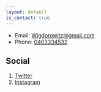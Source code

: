 ```yaml
---
layout: default
is_contact: true
---
```


* Email: [Wigdorowitz@gmail.com](mailto:Wigdorowitz@gmail.com)
*  Phone: [0403334532](tel:0403334532)

## Social
1.  [Twitter](https://twitter.com/Wigda)
2. [Instagram](https://www.instagram.com/wigdo/)
